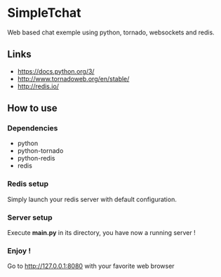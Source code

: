 # SimpleTchat

Web based chat exemple using python, tornado, websockets and redis.


## Links

  - https://docs.python.org/3/
  - http://www.tornadoweb.org/en/stable/
  - http://redis.io/


## How to use

### Dependencies
  - python
  - python-tornado
  - python-redis
  - redis

### Redis setup

Simply launch your redis server with default configuration.

### Server setup

Execute **main.py** in its directory, you have now a running server !

### Enjoy !

Go to http://127.0.0.1:8080 with your favorite web browser
